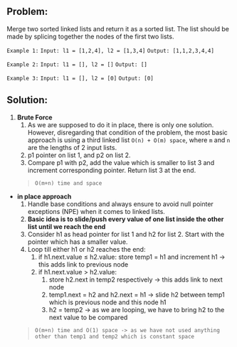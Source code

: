 ## Problem:

Merge two sorted linked lists and return it as a sorted list.
The list should be made by splicing together the nodes of the first two lists.

`Example 1:`
`Input: l1 = [1,2,4], l2 = [1,3,4]`
`Output: [1,1,2,3,4,4]`

`Example 2:`
`Input: l1 = [], l2 = []`
`Output: []`

`Example 3:`
`Input: l1 = [], l2 = [0]`
`Output: [0]`

## Solution:

1. **Brute Force**
    1. As we are supposed to do it in place, there is only one solution. However, disregarding that condition of the problem, the most basic approach is using a third linked list `O(n) + O(m) space`, where `m` and `n` are the lengths of 2 input lists.
    2. p1 pointer on list 1, and p2 on list 2.
    3. Compare p1 with p2, add the value which is smaller to list 3 and increment corresponding pointer. Return list 3 at the end.
    > `O(m+n) time and space`

- **in place approach**
    1. Handle base conditions and always ensure to avoid null pointer exceptions (NPE) when it comes to linked lists.
    2. **Basic idea is to slide/push every value of one list inside the other list until we reach the end**
    3. Consider h1 as head pointer for list 1 and h2 for list 2. Start with the pointer which has a smaller value.
    4.  Loop till either h1 or h2 reaches the end:
        1. if h1.next.value ≤ h2.value: store temp1 = h1 and increment h1 → this adds link to previous node
        2. if h1.next.value > h2.value:
            1. store h2.next in temp2 respectively → this adds link to next node
            2. temp1.next = h2 and h2.next = h1 → slide h2 between temp1 which is previous node and this node h1
            3. h2 = temp2 → as we are looping, we have to bring h2 to the next value to be compared
    > `O(m+n) time and O(1) space -> as we have not used anything other than temp1 and temp2 which is constant space`
